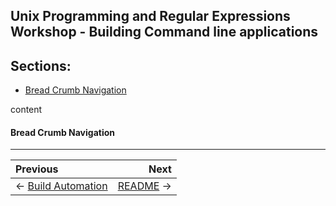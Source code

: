 ## Unix Programming and Regular Expressions Workshop - Building Command line applications

## Sections:

* [Bread Crumb Navigation](#bread-crumb-navigation)

content

#### Bread Crumb Navigation
_________________________

Previous | Next
:------- | ---:
← [Build Automation](./build-automation.md) | [README](../README.md) →
